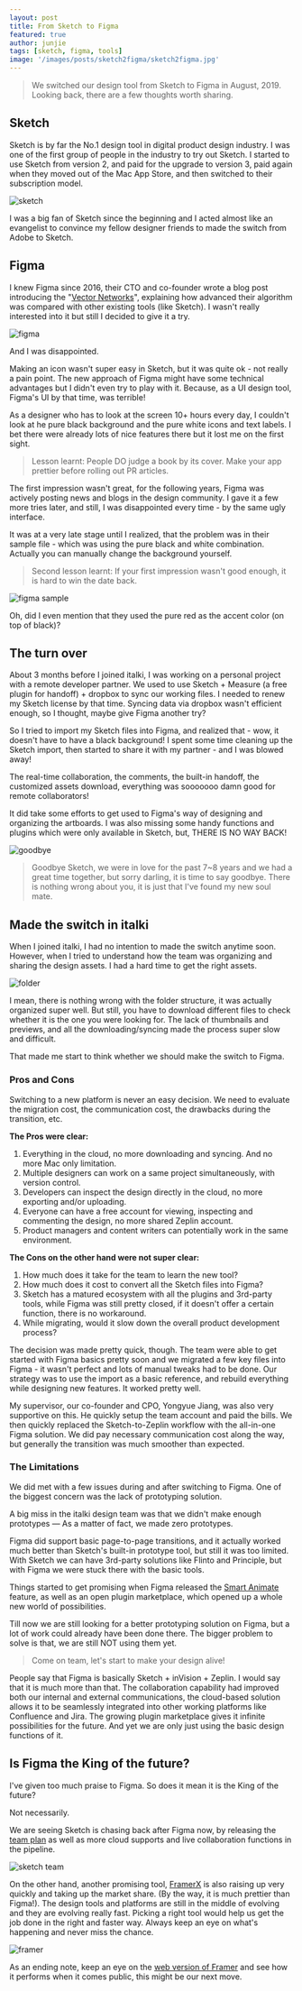 ```yaml
---
layout: post
title: From Sketch to Figma
featured: true
author: junjie
tags: [sketch, figma, tools]
image: '/images/posts/sketch2figma/sketch2figma.jpg'
---
```




>We switched our design tool from Sketch to Figma in August, 2019. Looking back, there are a few thoughts worth sharing.



## Sketch

Sketch is by far the No.1 design tool in digital product design industry. I was one of the first group of people in the industry to try out Sketch. I started to use Sketch from version 2, and paid for the upgrade to version 3, paid again when they moved out of the Mac App Store, and then switched to their subscription model. 

![sketch](/images/posts/sketch2figma/0.png)

I was a big fan of Sketch since the beginning and I acted almost like an evangelist to convince my fellow designer friends to made the switch from Adobe to Sketch.

## Figma

I knew Figma since 2016, their CTO and co-founder wrote a blog post introducing the "[Vector Networks](https://www.figma.com/blog/introducing-vector-networks/)", explaining how advanced their algorithm was compared with other existing tools (like Sketch). I wasn't really interested into it but still I decided to give it a try. 

![figma](/images/posts/sketch2figma/1.png)

And I was disappointed. 

Making an icon wasn't super easy in Sketch, but it was quite ok - not really a pain point. The new approach of Figma might have some technical advantages but I didn't even try to play with it. Because,  as a UI design tool, Figma's UI by that time, was terrible! 

As a designer who has to look at the screen 10+ hours every day, I couldn't  look at he pure black background and the pure white icons and text labels. I bet there were already lots of nice features there but it lost me on the first sight.

> Lesson learnt: People DO judge a book by its cover. Make your app prettier before rolling out PR articles.

The first impression wasn't great, for the following years, Figma was actively posting news and blogs  in the design community. I gave it a few more tries later, and still, I was disappointed every time - by the same ugly interface. 

It was at a very late stage until I realized, that the problem was in their sample file - which was using the pure black and white combination. Actually you can manually change the background yourself. 

> Second lesson learnt: If your first impression wasn't good enough, it is hard to win the date back.

![figma sample](/images/posts/sketch2figma/2.png)

Oh, did I even mention that they used the pure red as the accent color (on top of black)?



## The turn over

About 3 months before I joined italki, I was working on a personal project with a remote developer partner. We used to use Sketch + Measure (a free plugin for handoff) + dropbox to sync our working files. I needed to renew my Sketch license by that time. Syncing data via dropbox wasn't efficient enough, so I thought, maybe give Figma another try?

So I tried to import my Sketch files into Figma, and realized that - wow, it doesn't have to have a black background! I spent some time cleaning up the Sketch import, then started to share it with my partner - and I was blowed away!

The real-time collaboration, the comments, the built-in handoff, the customized assets download, everything was sooooooo damn good for remote collaborators!

It did take some efforts to get used to Figma's way of designing and organizing the artboards. I was also missing some handy functions and plugins which were only available in Sketch, but, THERE IS NO WAY BACK!

![goodbye](/images/posts/sketch2figma/3.png)

> Goodbye Sketch, we were in love for the past 7~8 years and we had a great time together, but sorry darling, it is time to say goodbye. There is nothing wrong about you, it is just that I've found my new soul mate.

## Made the switch in italki

When I joined italki, I had no intention to made the switch anytime soon. However, when I tried to understand how the team was organizing and sharing the design assets. I had a hard time to get the right assets. 

![folder](/images/posts/sketch2figma/4.png)

I mean, there is nothing wrong with the folder structure, it was actually organized super well. But still, you have to download different files to check whether it is the one you were looking for. The lack of thumbnails and previews, and all the downloading/syncing made the process super slow and difficult.

That made me start to think whether we should make the switch to Figma.

### Pros and Cons

Switching to a new platform is never an easy decision. We need to evaluate the migration cost, the communication cost, the drawbacks during the transition, etc. 

**The Pros were clear:**

1. Everything in the cloud, no more downloading and syncing. And no more Mac only limitation. 
2. Multiple designers can work on a same project simultaneously, with version control.
3. Developers can inspect the design directly in the cloud, no more exporting and/or uploading. 
4. Everyone can have a free account for viewing, inspecting and commenting the design, no more shared Zeplin account.
5. Product managers and content writers can potentially work in the same environment. 

**The Cons on the other hand were not super clear:**

1. How much does it take for the team to learn the new tool?
2. How much does it cost to convert all the Sketch files into Figma?
3. Sketch has a matured ecosystem with all the plugins and 3rd-party tools, while Figma was still pretty closed, if it doesn't offer a certain function, there is no workaround.
4. While migrating, would it slow down the overall product development process?

The decision was made pretty quick, though. The team were able to get started with Figma basics pretty soon and we migrated a few key files into Figma - it wasn't perfect and lots of manual tweaks had to be done. Our strategy was to use the import as a basic reference, and rebuild everything while designing new features. It worked pretty well. 

My supervisor, our co-founder and CPO, Yongyue Jiang, was also very supportive on this. He quickly setup the team account and paid the bills. We then quickly replaced the Sketch-to-Zeplin workflow with the all-in-one Figma solution. We did pay necessary communication cost along the way, but generally the transition was much smoother than expected.

### The Limitations

We did met with a few issues during and after switching to Figma. One of the biggest concern was the lack of prototyping solution.

A big miss in the italki design team was that we didn't make enough prototypes — As a matter of fact, we made zero prototypes. 

Figma did support basic page-to-page transitions, and it actually worked much better than Sketch's built-in prototype tool, but still it was too limited. With Sketch we can have 3rd-party solutions like Flinto and Principle, but with Figma we were stuck there with the basic tools. 

Things started to get promising when Figma released the [Smart Animate](https://www.figma.com/blog/announcing-smart-animate-and-advanced-transitions/) feature, as well as an open plugin marketplace, which opened up a whole new world of possibilities. 

Till now we are still looking for a better prototyping solution on Figma, but a lot of work could already have been done there. The bigger problem to solve is that, we are still NOT using them yet. 

> Come on team, let's start to make your design alive!

People say that Figma is basically Sketch + inVision + Zeplin. I would say that it is much more than that. The collaboration capability had improved both our internal and external communications, the cloud-based solution allows it to be seamlessly integrated into other working platforms like Confluence and Jira. The growing plugin marketplace gives it infinite possibilities for the future. And yet we are only just using the basic design functions of it. 

## Is Figma the King of the future?

I've given too much praise to Figma. So does it mean it is the King of the future?

Not necessarily.

We are seeing Sketch is chasing back after Figma now, by releasing the [team plan](https://www.sketch.com/for-teams/) as well as more cloud supports and live collaboration functions in the pipeline. 

![sketch team](/images/posts/sketch2figma/5.png)

On the other hand, another promising tool, [FramerX](https://www.framer.com/) is also raising up very quickly and taking up the market share. (By the way, it is much prettier than Figma!). The design tools and platforms are still in the middle of evolving and they are evolving really fast. Picking a right tool would help us get the job done in the right and faster way. Always keep an eye on what's happening and never miss the chance.

![framer](/images/posts/sketch2figma/6.png)

As an ending note, keep an eye on the [web version of Framer](https://www.framer.com/web/](https://www.framer.com/web/)) and see how it performs when it comes public, this might be our next move.